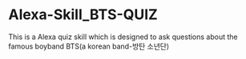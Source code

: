 # Alexa-Skill_BTS-QUIZ

This is a Alexa quiz skill which is designed to ask questions about the famous boyband BTS(a korean band-방탄 소년단)










